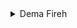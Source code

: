 
<details>
  <summary>Dema Fireh</summary>

### Kesê Yekemîn

#### Avanîya Lebatî

##### Erênî
Ez dibînim ko tu direcifî, gelo te sar e; em agir dadin.
Ez Şerlok Holmes im; ev jî hevalê min ê ezîz Wetsin e.


##### Neyînî
Ne ji ber sermayê ez direcifim

#### Avanîya Tebatî

##### Erênî
Jê re heta îro jî, di nav kurdan de Zend-avesta jî tê gotin.
Hin caran ev peyv ji bo mirovên mirî jî tê gotin.
Katolîk ew kesî ji dêra katolîk, ango roma-katolîk, re tê gotin.
Tê gotin ku Küçük ji arşîvên Fransî nivîsaran werdigerîne û wekî nêrînan xwe diweşîne.
Tê gotin ku li ser matematîkê pirtûkeke mazin nivîsandiya.
Di nav xalkê de weke vegotinekê tê gotin ku "Şahmaran deh hezar sal jîn bû. "


##### Neyînî

#### Avanîya Dançêker

##### Erênî

##### Neyînî


### Kesê Duyemîn

#### Avanîya Lebatî

##### Erênî

##### Neyînî

#### Avanîya Tebatî

##### Erênî

##### Neyînî

#### Avanîya Dançêker

##### Erênî

##### Neyînî

### Kesê Sêyemîn

#### Avanîya Lebatî

##### Erênî

##### Neyînî

#### Avanîya Tebatî

##### Erênî

##### Neyînî

#### Avanîya Dançêker

##### Erênî

##### Neyînî


